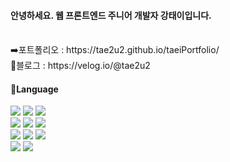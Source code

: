 
#### 안녕하세요. 웹 프론트엔드 주니어 개발자 강태이입니다.

<br />
➡️포트폴리오 : https://tae2u2.github.io/taeiPortfolio/
<br />
💚블로그 : https://velog.io/@tae2u2
<br />


#### 💛Language

<div>
<img src="https://img.shields.io/badge/React-61DAFB?style=for-the-badge&logo=react&logoColor=white"/>
<img src="https://img.shields.io/badge/Javascript-F7DF1E?style=for-the-badge&logo=javascript&logoColor=black"/>
<img src="https://img.shields.io/badge/Typescript-3178C6?style=for-the-badge&logo=typescript&logoColor=white"/>
<br />
<img src="https://img.shields.io/badge/Html5-E34F26?style=for-the-badge&logo=html5&logoColor=white"/>
<img src="https://img.shields.io/badge/Css3-1572B6?style=for-the-badge&logo=css3&logoColor=white"/>
<img src="https://img.shields.io/badge/Sass-CC6699?style=for-the-badge&logo=sass&logoColor=white"/>
</div>


<div>
<img src="https://img.shields.io/badge/NodeJS-339933?style=for-the-badge&logo=nodejs&logoColor=white"/>
<img src="https://img.shields.io/badge/express-000000?style=for-the-badge&logo=express&logoColor=white"/>
<img src="https://img.shields.io/badge/axios-5A29E4?style=for-the-badge&logo=axios&logoColor=white"/>
</div>


<div>
<img src="https://img.shields.io/badge/MySQL-4479A1?style=for-the-badge&logo=mysql&logoColor=white"/>
<img src="https://img.shields.io/badge/Firebase-FFCA28?style=for-the-badge&logo=firebase&logoColor=white"/>
</div>

<br />


